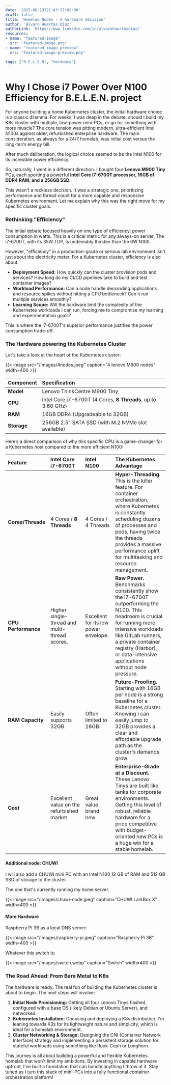 ```yaml
---
date: '2025-06-19T21:43:27+02:00'
draft: false
title: 'Homelab Nodes - A hardware decision'
author: 'Álvaro Huertas Díaz'
authorLink: 'https://www.linkedin.com/in/alvarohuertasdiaz/'
resources:
- name: "featured-image"
  src: "featured-image.png"
- name: "featured-image-preview"
  src: "featured-image-preview.png"

tags: ["B.E.L.E.N", "Hardware"]
---
```


# Why I Chose i7 Power Over N100 Efficiency for B.E.L.E.N. project

For anyone building a home Kubernetes cluster, the initial hardware choice is a classic dilemma. For weeks, I was deep in the debate: should I build my K8s cluster with multiple, low-power mini-PCs, or go for something with more muscle? The core tension was pitting modern, ultra-efficient Intel N100s against older, refurbished enterprise hardware. The main consideration, as always for a 24/7 homelab, was initial cost versus the long-term energy bill.

After much deliberation, the logical choice seemed to be the Intel N100 for its incredible power efficiency.

So, naturally, I went in a different direction. I bought four **Lenovo M900 Tiny** PCs, each sporting a powerful **Intel Core i7-6700T processor, 16GB of DDR4 RAM, and a 256GB SSD.**

This wasn't a reckless decision. It was a strategic one, prioritizing performance and thread count for a more capable and responsive Kubernetes environment. Let me explain why this was the right move for my specific cluster goals.

### Rethinking "Efficiency"

The initial debate focused heavily on one type of efficiency: power consumption in watts. This is a critical metric for any always-on server. The i7-6700T, with its 35W TDP, is undeniably thirstier than the 6W N100.

However, "efficiency" in a production-grade or serious lab environment isn't just about the electricity meter. For a Kubernetes cluster, efficiency is also about:

* **Deployment Speed:** How quickly can the cluster provision pods and services? How long do my CI/CD pipelines take to build and test container images?
* **Workload Performance:** Can a node handle demanding applications and resource spikes without hitting a CPU bottleneck? Can it run multiple services smoothly?
* **Learning Scope:** Will the hardware limit the complexity of the Kubernetes workloads I can run, forcing me to compromise my learning and experimentation goals?

This is where the i7-6700T's superior performance justifies the power consumption trade-off.

### The Hardware powering the Kubernetes Cluster

Let's take a look at the heart of the Kubernetes cluster:

{{< image src="/images/4nodes.jpeg" caption="4 lenovo M900 nodes" width=400 >}}

| Component | Specification |
| :--- | :--- |
| **Model** | Lenovo ThinkCentre M900 Tiny |
| **CPU** | Intel Core i7-6700T (4 Cores, **8 Threads**, up to 3.60 GHz) |
| **RAM** | 16GB DDR4 (Upgradeable to 32GB) |
| **Storage** | 256GB 2.5" SATA SSD (with M.2 NVMe slot available) |

Here’s a direct comparison of why this specific CPU is a game-changer for a Kubernetes host compared to the more efficient N100:

| Feature | Intel Core i7-6700T | Intel N100 | The Kubernetes Advantage |
| :--- | :--- | :--- | :--- |
| **Cores/Threads** | 4 Cores / **8 Threads** | 4 Cores / 4 Threads | **Hyper-Threading.** This is the killer feature. For container orchestration, where Kubernetes is constantly scheduling dozens of processes and pods, having twice the threads provides a massive performance uplift for multitasking and resource management. |
| **CPU Performance** | Higher single-thread and multi-thread scores. | Excellent for its low power envelope. | **Raw Power.** Benchmarks consistently show the i7-6700T outperforming the N100. This headroom is crucial for running more intensive workloads like GitLab runners, a private container registry (Harbor), or data-intensive applications without node pressure. |
| **RAM Capacity** | Easily supports 32GB. | Often limited to 16GB. | **Future-Proofing.** Starting with 16GB per node is a strong baseline for a Kubernetes cluster. Knowing I can easily jump to 32GB provides a clear and affordable upgrade path as the cluster's demands grow. |
| **Cost** | Excellent value on the refurbished market. | Great value brand new. | **Enterprise-Grade at a Discount.** These Lenovo Tinys are built like tanks for corporate environments. Getting this level of robust, reliable hardware for a price competitive with budget-oriented new PCs is a huge win for a stable homelab. |

#### Additional node: CHUWI

I will also add a CHUWI mini PC with an Intel N100 12 GB of RAM and 512 GB SSD of storage to the cluster. 

The one that's currently running my home server.

{{< image src="/images/chuwi-node.jpeg" caption="CHUWI LarkBox X" width=400 >}}

#### More Hardware

Raspberry Pi 3B as a local DNS server:

{{< image src="/images/raspberry-pi.jpeg" caption="Raspberry Pi 3B" width=400 >}}

Whatever this switch is:

{{< image src="/images/switch.webp" caption="Switch" width=400 >}}

### The Road Ahead: From Bare Metal to K8s

The hardware is ready. The real fun of building the Kubernetes cluster is about to begin. The next steps will involve:

1.  **Initial Node Provisioning:** Getting all four Lenovo Tinys flashed, configured with a base OS (likely Debian or Ubuntu Server), and networked.
2.  **Kubernetes Installation:** Choosing and deploying a K8s distribution. I'm leaning towards K3s for its lightweight nature and simplicity, which is ideal for a homelab environment.
3.  **Cluster Networking & Storage:** Designing the CNI (Container Network Interface) strategy and implementing a persistent storage solution for stateful workloads using something like Rook-Ceph or Longhorn.

This journey is all about building a powerful and flexible Kubernetes homelab that won't limit my ambitions. By investing in capable hardware upfront, I've built a foundation that can handle anything I throw at it. Stay tuned as I turn this stack of mini-PCs into a fully functional container orchestration platform!